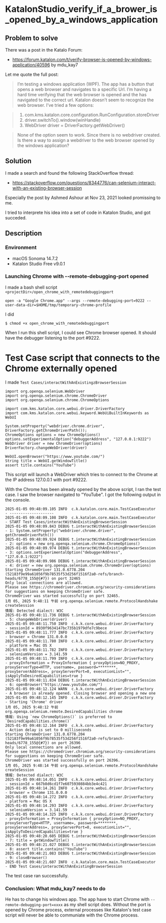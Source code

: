 # KatalonStudio_verify_if_a_brower_is_opened_by_a_windows_application

## Problem to solve

There was a post in the Katalo Forum:

- https://forum.katalon.com/t/verify-browser-is-opened-by-windows-application/40596 by mdu_kay7

Let me quote the full post:

>I’m testing a windows application (WPF). The app has a button that opens a web browser and navigates to a specific Url. I’m having a hard time verifying that the web browser is opened and the has navigated to the correct url. Katalon doesn’t seem to recognize the web browser. I’ve tried a few options:

>1. com.kms.katalon.core.configuration.RunConfiguration.storeDriver
>2. driver.switchTo().window(winHandle)
>3. WebDriver driver = DriverFactory.getWebDriver()

>None of the option seem to work. Since there is no webdriver created. Is there a way to assign a webdriver to the web browser opened by the windows application?

## Solution

I made a search and found the following StackOverflow thread:

- https://stackoverflow.com/questions/8344776/can-selenium-interact-with-an-existing-browser-session

Especially the post by Ashmed Ashour at Nov 23, 2021 looked promissing to me.

I tried to interprete his idea into a set of code in Katalon Studio, and got succeded.

## Description

### Environment

- macOS Sonoma 14.7.2
- Katalon Studio Free v9.0.1

### Launching Chrome with --remote-debugging-port opened

I made a bash shell script `<projectDir>/open_chrome_with_remotedebuggingport`

```
open -a "Google Chrome.app" --args --remote-debugging-port=9222 --user-data-dir=$HOME/tmp/temporary-chrome-profile
```

I did

```
$ chmod +x open_chrome_with_remotedebuggingport
```

When I run this shell script, I could see Chrome browser opened. It should have the debugger listening to the port #9222.

# Test Case script that connects to the Chrome externally opened

I made `Test Cases/interactWithAnExistingzBrowserSession`

```
import org.openqa.selenium.WebDriver
import org.openqa.selenium.chrome.ChromeDriver
import org.openqa.selenium.chrome.ChromeOptions

import com.kms.katalon.core.webui.driver.DriverFactory
import com.kms.katalon.core.webui.keyword.WebUiBuiltInKeywords as WebUI

System.setProperty("webdriver.chrome.driver", DriverFactory.getChromeDriverPath());
ChromeOptions options = new ChromeOptions()
options.setExperimentalOption("debuggerAddress", "127.0.0.1:9222")
WebDriver driver = new ChromeDriver(options)
DriverFactory.changeWebDriver(driver)

WebUI.openBrowser("https://www.youtube.com/")
String title = WebUI.getWindowTitle()
assert title.contains("YouTube")
```

This script will launch a WebDriver which tries to connect to the Chrome at the IP address 127.0.0.1 with port #9222.

With the Chrome has been already opened by the above script, I ran the test case. I saw the browser navigated to "YouTube". I got the following output in the console.

```
2025-01-05 09:48:09.105 INFO  c.k.katalon.core.main.TestCaseExecutor   - --------------------
2025-01-05 09:48:09.108 INFO  c.k.katalon.core.main.TestCaseExecutor   - START Test Cases/interactWithAnExistingBrowserSession
2025-01-05 09:48:09.843 DEBUG t.interactWithAnExistingBrowserSession   - 1: System.setProperty("webdriver.chrome.driver", getChromeDriverPath())
2025-01-05 09:48:09.924 DEBUG t.interactWithAnExistingBrowserSession   - 2: options = new org.openqa.selenium.chrome.ChromeOptions()
2025-01-05 09:48:09.974 DEBUG t.interactWithAnExistingBrowserSession   - 3: options.setExperimentalOption("debuggerAddress", "127.0.0.1:9222")
2025-01-05 09:48:09.986 DEBUG t.interactWithAnExistingBrowserSession   - 4: driver = new org.openqa.selenium.chrome.ChromeDriver(options)
Starting ChromeDriver 131.0.6778.204 (52183f9e99a61056f9b78535f53d256f1516f2a0-refs/branch-heads/6778_155@{#7}) on port 32465
Only local connections are allowed.
Please see https://chromedriver.chromium.org/security-considerations for suggestions on keeping ChromeDriver safe.
ChromeDriver was started successfully on port 32465.
1月 05, 2025 9:48:11 午前 org.openqa.selenium.remote.ProtocolHandshake createSession
情報: Detected dialect: W3C
2025-01-05 09:48:11.736 DEBUG t.interactWithAnExistingBrowserSession   - 5: changeWebDriver(driver)
2025-01-05 09:48:11.750 INFO  c.k.k.core.webui.driver.DriverFactory    - sessionId = 8930f9634147bc735b1979dfe7c9bece
2025-01-05 09:48:11.777 INFO  c.k.k.core.webui.driver.DriverFactory    - browser = Chrome 131.0.0.0
2025-01-05 09:48:11.780 INFO  c.k.k.core.webui.driver.DriverFactory    - platform = Mac OS X
2025-01-05 09:48:11.782 INFO  c.k.k.core.webui.driver.DriverFactory    - seleniumVersion = 3.141.59
2025-01-05 09:48:11.799 INFO  c.k.k.core.webui.driver.DriverFactory    - proxyInformation = ProxyInformation { proxyOption=NO_PROXY, proxyServerType=HTTP, username=, password=********, proxyServerAddress=, proxyServerPort=0, executionList="", isApplyToDesiredCapabilities=true }
2025-01-05 09:48:11.834 DEBUG t.interactWithAnExistingBrowserSession   - 6: openBrowser("https://www.youtube.com/")
2025-01-05 09:48:12.124 WARN  c.k.k.core.webui.driver.DriverFactory    - A browser is already opened. Closing browser and opening a new one
2025-01-05 09:48:12.145 INFO  c.k.k.core.webui.driver.DriverFactory    - Starting 'Chrome' driver
1月 05, 2025 9:48:12 午前 org.openqa.selenium.remote.DesiredCapabilities chrome
情報: Using `new ChromeOptions()` is preferred to `DesiredCapabilities.chrome()`
2025-01-05 09:48:12.164 INFO  c.k.k.core.webui.driver.DriverFactory    - Action delay is set to 0 milliseconds
Starting ChromeDriver 131.0.6778.204 (52183f9e99a61056f9b78535f53d256f1516f2a0-refs/branch-heads/6778_155@{#7}) on port 26396
Only local connections are allowed.
Please see https://chromedriver.chromium.org/security-considerations for suggestions on keeping ChromeDriver safe.
ChromeDriver was started successfully on port 26396.
1月 05, 2025 9:48:14 午前 org.openqa.selenium.remote.ProtocolHandshake createSession
情報: Detected dialect: W3C
2025-01-05 09:48:14.051 INFO  c.k.k.core.webui.driver.DriverFactory    - sessionId = 667b8d6cd1f7e6075930884bb3e4c421
2025-01-05 09:48:14.261 INFO  c.k.k.core.webui.driver.DriverFactory    - browser = Chrome 131.0.0.0
2025-01-05 09:48:14.272 INFO  c.k.k.core.webui.driver.DriverFactory    - platform = Mac OS X
2025-01-05 09:48:14.293 INFO  c.k.k.core.webui.driver.DriverFactory    - seleniumVersion = 3.141.59
2025-01-05 09:48:14.325 INFO  c.k.k.core.webui.driver.DriverFactory    - proxyInformation = ProxyInformation { proxyOption=NO_PROXY, proxyServerType=HTTP, username=, password=********, proxyServerAddress=, proxyServerPort=0, executionList="", isApplyToDesiredCapabilities=true }
2025-01-05 09:48:20.605 DEBUG t.interactWithAnExistingBrowserSession   - 7: title = getWindowTitle()
2025-01-05 09:48:21.027 DEBUG t.interactWithAnExistingBrowserSession   - 8: assert title.contains("YouTube")
2025-01-05 09:48:21.083 DEBUG t.interactWithAnExistingBrowserSession   - 9: closeBrowser()
2025-01-05 09:48:21.607 INFO  c.k.katalon.core.main.TestCaseExecutor   - END Test Cases/interactWithAnExistingBrowserSession
```

The test case ran successfully.

### Conclusion: What mdu_kay7 needs to do

He has to change his windows app. The app have to start Chrome with `--remote-debugging-port=xxxx` as my shell script does. Without the port is opened by Chrome process, external processes like Katalon's test case script will never be able to communiate with the Chrome process.



